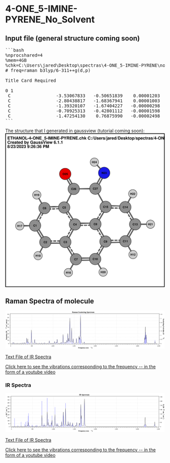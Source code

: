# 4-ONE_5-IMINE-PYRENE_No_Solvent

## Input file (general structure coming soon)

<pre>
```bash
%nprocshared=4
%mem=4GB
%chk=C:\Users\jared\Desktop\spectras\4-ONE_5-IMINE-PYRENE\no_solvent\4-ONE_5-IMINE-PYRENE.chk
# freq=raman b3lyp/6-311++g(d,p)

Title Card Required

0 1 
 C                 -3.53067833   -0.50651839    0.00001203
 C                 -2.80438817   -1.68367941    0.00001003
 C                 -1.39320107   -1.67404227   -0.00000298
 C                 -0.70925313   -0.42801112   -0.00001598
 C                 -1.47254130    0.76875990   -0.00002498
```
</pre>

The structure that I generated in gaussview (tutorial coming soon):
![SVG Image](4-ONE_5-IMINE-PYRENE.svg)

## Raman Spectra of molecule

![RAMAN Spectra](4-ONE_5-IMINE-PYRENE_RAMAN.svg)  

[Text File of IR Spectra](./4-ONE_5-IMINE-PYRENE_RAMAN.txt)  

[Click here to see the vibrations corresponding to the frequency -- in the form of a youtube video](https://youtu.be/dSSjFWpgr0c)  

### IR Spectra
![IR Spectra](4-ONE_5-IMINE-PYRENE_IR.svg)  

[Text File of IR Spectra](./4-ONE_5-IMINE-PYRENE_IR.txt)  

[Click here to see the vibrations corresponding to the frequency -- in the form of a youtube video](https://youtu.be/dSSjFWpgr0c)
